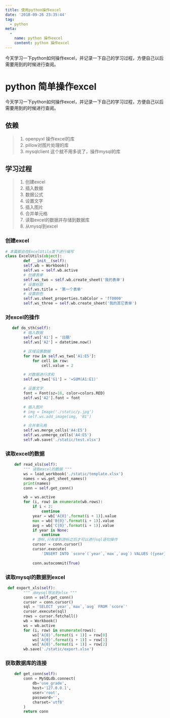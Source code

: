 ```yaml
---
title: 使用python操作excel
date: '2018-09-26 23:35:44'
tag: 
  - python
meta:
  -
    name: python 操作excel
    content: python 操作excel
---
```


今天学习一下python如何操作excel，并记录一下自己的学习过程，方便自己以后需要用到的时候进行查阅。
<!-- more -->

# python 简单操作excel

今天学习一下python如何操作excel，并记录一下自己的学习过程，方便自己以后需要用到的时候进行查阅。

## 依赖
> 1. openpyxl 操作excel的库
> 2. pillow对图片处理的库
> 3. mysqlclient 这个就不用多说了，操作mysql的库

## 学习过程
> 1. 创建excel
> 2. 插入数据
> 3. 数据公式
> 4. 设置文字
> 5. 插入图片
> 6. 合并单元格
> 7. 读取excel的数据并存储到数据库
> 8. 从mysql到excel

### 创建excel
```python
# 本篇都会在ExcelUtils类下进行编写
class ExcelUtils(object):
        def __init__(self):
        self.wb = Workbook()
        self.ws = self.wb.active
        # 创建表单
        self.ws_two = self.wb.create_sheet('我的表单')
        # 设置标题
        self.ws.title = '第一个表单'
        # 设置颜色
        self.ws.sheet_properties.tabColor = 'ff0000'
        self.ws_three = self.wb.create_sheet('我的其它表单')
```

### 对excel的操作
```python
   def do_sth(self):
        # 插入数据
        self.ws['A1'] = '日期'
        self.ws['A2'] = datetime.now()

        # 区域设置数据
        for row in self.ws_two['A1:E5']:
            for cell in row:
                cell.value = 2

        # 对数据进行求和
        self.ws_two['G1'] = '=SUM(A1:E1)'

        # 设置文字
        font = Font(sz=18, color=colors.RED)
        self.ws['A2'].font = font

        # 插入图片
        # img = Image('./static/y.jpg')
        # self.ws.add_image(img, 'B1')

        # 合并单元格
        self.ws.merge_cells('A4:E5')
        self.ws.unmerge_cells('A4:E5')
        self.wb.save('./static/test.xlsx')
```

### 读取excel的数据
```python
    def read_xls(self):
        """ 读取excel的数据 """
        ws = load_workbook('./static/template.xlsx')
        names = ws.get_sheet_names()
        print(names)
        conn = self.get_conn()

        wb = ws.active
        for (i, row) in enumerate(wb.rows):
            if i < 2:
                continue
            year = wb['A{0}'.format(i + 1)].value
            max = wb['B{0}'.format(i + 1)].value
            avg = wb['C{0}'.format(i + 1)].value
            if year is None:
                continue
            # 游标,只有拿到游标之后才可以进行sql语句操作
            cursor = conn.cursor()
            cursor.execute(
                'INSERT INTO `score`(`year`,`max`,`avg`) VALUES ({year},{max},{avg})'.format(year=year, max=max,
                                                                                             avg=avg))
            conn.autocommit(True)
```

### 读取mysql的数据到excel
```python
 def export_xls(self):
        """ 从mysql导出到xlsx """
        conn = self.get_conn()
        cursor = conn.cursor()
        sql = 'SELECT `year`,`max`,`avg` FROM `score`'
        cursor.execute(sql)
        rows = cursor.fetchall()
        wb = Workbook()
        ws = wb.active
        for (i, row) in enumerate(rows):
            ws['A{0}'.format(i + 1)] = row[0]
            ws['A{0}'.format(i + 1)] = row[1]
            ws['A{0}'.format(i + 1)] = row[2]
        wb.save('./static/export.xlsx')
```

### 获取数据库的连接
```python
    def get_conn(self):
        conn = MySQLdb.connect(
            db='use_grade',
            host='127.0.0.1',
            user='root',
            password='',
            charset='utf8'
        )
        return conn
```

